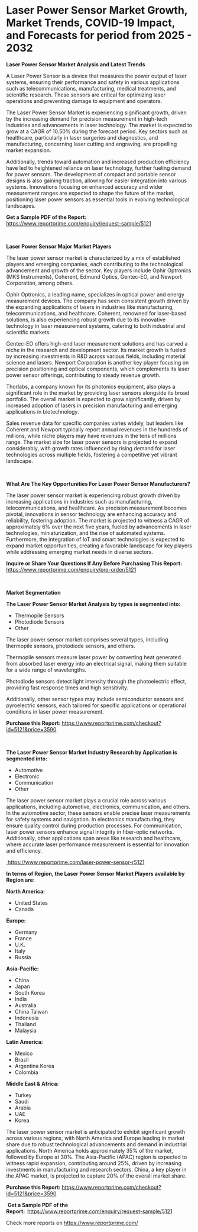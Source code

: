 <p><h1>Laser Power Sensor Market Growth, Market Trends, COVID-19 Impact, and Forecasts for period from 2025 - 2032</h1></p><p><strong>Laser Power Sensor Market Analysis and Latest Trends</strong></p>
<p><p>A Laser Power Sensor is a device that measures the power output of laser systems, ensuring their performance and safety in various applications such as telecommunications, manufacturing, medical treatments, and scientific research. These sensors are critical for optimizing laser operations and preventing damage to equipment and operators.</p><p>The Laser Power Sensor Market is experiencing significant growth, driven by the increasing demand for precision measurement in high-tech industries and advancements in laser technology. The market is expected to grow at a CAGR of 10.50% during the forecast period. Key sectors such as healthcare, particularly in laser surgeries and diagnostics, and manufacturing, concerning laser cutting and engraving, are propelling market expansion. </p><p>Additionally, trends toward automation and increased production efficiency have led to heightened reliance on laser technology, further fueling demand for power sensors. The development of compact and portable sensor designs is also gaining traction, allowing for easier integration into various systems. Innovations focusing on enhanced accuracy and wider measurement ranges are expected to shape the future of the market, positioning laser power sensors as essential tools in evolving technological landscapes.</p></p>
<p><strong>Get a Sample PDF of the Report:&nbsp;</strong> <a href="https://www.reportprime.com/enquiry/request-sample/5121?utm_campaign=2740&utm_medium=2&utm_source=Github&utm_content=ia&utm_term=19032025&utm_id=laser-power-sensor">https://www.reportprime.com/enquiry/request-sample/5121</a></p>
<p>&nbsp;</p>
<p><strong>Laser Power Sensor Major Market Players</strong></p>
<p><p>The laser power sensor market is characterized by a mix of established players and emerging companies, each contributing to the technological advancement and growth of the sector. Key players include Ophir Optronics (MKS Instruments), Coherent, Edmund Optics, Gentec-EO, and Newport Corporation, among others. </p><p>Ophir Optronics, a leading name, specializes in optical power and energy measurement devices. The company has seen consistent growth driven by the expanding applications of lasers in industries like manufacturing, telecommunications, and healthcare. Coherent, renowned for laser-based solutions, is also experiencing robust growth due to its innovative technology in laser measurement systems, catering to both industrial and scientific markets.</p><p>Gentec-EO offers high-end laser measurement solutions and has carved a niche in the research and development sector. Its market growth is fueled by increasing investments in R&D across various fields, including material science and lasers. Newport Corporation is another key player focusing on precision positioning and optical components, which complements its laser power sensor offerings, contributing to steady revenue growth.</p><p>Thorlabs, a company known for its photonics equipment, also plays a significant role in the market by providing laser sensors alongside its broad portfolio. The overall market is expected to grow significantly, driven by increased adoption of lasers in precision manufacturing and emerging applications in biotechnology.</p><p>Sales revenue data for specific companies varies widely, but leaders like Coherent and Newport typically report annual revenues in the hundreds of millions, while niche players may have revenues in the tens of millions range. The market size for laser power sensors is projected to expand considerably, with growth rates influenced by rising demand for laser technologies across multiple fields, fostering a competitive yet vibrant landscape.</p></p>
<p>&nbsp;</p>
<p><strong>What Are The Key Opportunities For Laser Power Sensor Manufacturers?</strong></p>
<p><p>The laser power sensor market is experiencing robust growth driven by increasing applications in industries such as manufacturing, telecommunications, and healthcare. As precision measurement becomes pivotal, innovations in sensor technology are enhancing accuracy and reliability, fostering adoption. The market is projected to witness a CAGR of approximately 6% over the next five years, fueled by advancements in laser technologies, miniaturization, and the rise of automated systems. Furthermore, the integration of IoT and smart technologies is expected to expand market opportunities, creating a favorable landscape for key players while addressing emerging market needs in diverse sectors.</p></p>
<p><strong>Inquire or Share Your Questions If Any Before Purchasing This Report:</strong> <a href="https://www.reportprime.com/enquiry/pre-order/5121?utm_campaign=2740&utm_medium=2&utm_source=Github&utm_content=ia&utm_term=19032025&utm_id=laser-power-sensor">https://www.reportprime.com/enquiry/pre-order/5121</a></p>
<p>&nbsp;</p>
<p><strong>Market Segmentation</strong></p>
<p><strong>The Laser Power Sensor Market Analysis by types is segmented into:</strong></p>
<p><ul><li>Thermopile Sensors</li><li>Photodiode Sensors</li><li>Other</li></ul></p>
<p><p>The laser power sensor market comprises several types, including thermopile sensors, photodiode sensors, and others. </p><p>Thermopile sensors measure laser power by converting heat generated from absorbed laser energy into an electrical signal, making them suitable for a wide range of wavelengths. </p><p>Photodiode sensors detect light intensity through the photoelectric effect, providing fast response times and high sensitivity. </p><p>Additionally, other sensor types may include semiconductor sensors and pyroelectric sensors, each tailored for specific applications or operational conditions in laser power measurement.</p></p>
<p><strong>Purchase this Report:&nbsp;</strong><a href="https://www.reportprime.com/checkout?id=5121&price=3590&utm_campaign=2740&utm_medium=2&utm_source=Github&utm_content=ia&utm_term=19032025&utm_id=laser-power-sensor">https://www.reportprime.com/checkout?id=5121&price=3590</a></p>
<p>&nbsp;</p>
<p><strong>The Laser Power Sensor Market Industry Research by Application is segmented into:</strong></p>
<p><ul><li>Automotive</li><li>Electronic</li><li>Communication</li><li>Other</li></ul></p>
<p><p>The laser power sensor market plays a crucial role across various applications, including automotive, electronics, communication, and others. In the automotive sector, these sensors enable precise laser measurements for safety systems and navigation. In electronics manufacturing, they ensure quality control during production processes. For communication, laser power sensors enhance signal integrity in fiber-optic networks. Additionally, other applications span areas like research and healthcare, where accurate laser performance measurement is essential for innovation and efficiency.</p></p>
<p><a href="https://www.reportprime.com/laser-power-sensor-r5121?utm_campaign=2740&utm_medium=2&utm_source=Github&utm_content=ia&utm_term=19032025&utm_id=laser-power-sensor">&nbsp;https://www.reportprime.com/laser-power-sensor-r5121</a></p>
<p><strong>In terms of Region, the Laser Power Sensor Market Players available by Region are:</strong></p>
<p>
    <p> <strong> North America: </strong>
        <ul>
            <li>United States</li>
            <li>Canada</li>
        </ul>
        </p> 
    <p> <strong> Europe: </strong>
        <ul>
            <li>Germany</li>
            <li>France</li>
            <li>U.K.</li>
            <li>Italy</li>
            <li>Russia</li>
        </ul>
        </p> 
    <p> <strong> Asia-Pacific: </strong>
        <ul>
            <li>China</li>
            <li>Japan</li>
            <li>South Korea</li>
            <li>India</li>
            <li>Australia</li>
            <li>China Taiwan</li>
            <li>Indonesia</li>
            <li>Thailand</li>
            <li>Malaysia</li>
        </ul>
        </p> 
    <p> <strong> Latin America: </strong>
        <ul>
            <li>Mexico</li>
            <li>Brazil</li>
            <li>Argentina Korea</li>
            <li>Colombia</li>
        </ul>
        </p> 
    <p> <strong> Middle East & Africa: </strong>
        <ul>
            <li>Turkey</li>
            <li>Saudi</li>
            <li>Arabia</li>
            <li>UAE</li>
            <li>Korea</li>
        </ul>
    </p>
    </p>
<p><p>The laser power sensor market is anticipated to exhibit significant growth across various regions, with North America and Europe leading in market share due to robust technological advancements and demand in industrial applications. North America holds approximately 35% of the market, followed by Europe at 30%. The Asia-Pacific (APAC) region is expected to witness rapid expansion, contributing around 25%, driven by increasing investments in manufacturing and research sectors. China, a key player in the APAC market, is projected to capture 20% of the overall market share.</p></p>
<p><strong>Purchase this Report: </strong><a href="https://www.reportprime.com/checkout?id=5121&price=3590&utm_campaign=2740&utm_medium=2&utm_source=Github&utm_content=ia&utm_term=19032025&utm_id=laser-power-sensor">https://www.reportprime.com/checkout?id=5121&price=3590</a></p>
<p>&nbsp;<strong>Get a Sample PDF of the Report:&nbsp;&nbsp;</strong><a href="https://www.reportprime.com/enquiry/request-sample/5121?utm_campaign=2740&utm_medium=2&utm_source=Github&utm_content=ia&utm_term=19032025&utm_id=laser-power-sensor">https://www.reportprime.com/enquiry/request-sample/5121</a></p>
<p><strong></strong></p>
<p>Check more reports on <a href="https://www.reportprime.com/?utm_campaign=2740&utm_medium=2&utm_source=Github&utm_content=ia&utm_term=19032025&utm_id=laser-power-sensor">https://www.reportprime.com/</a></p>